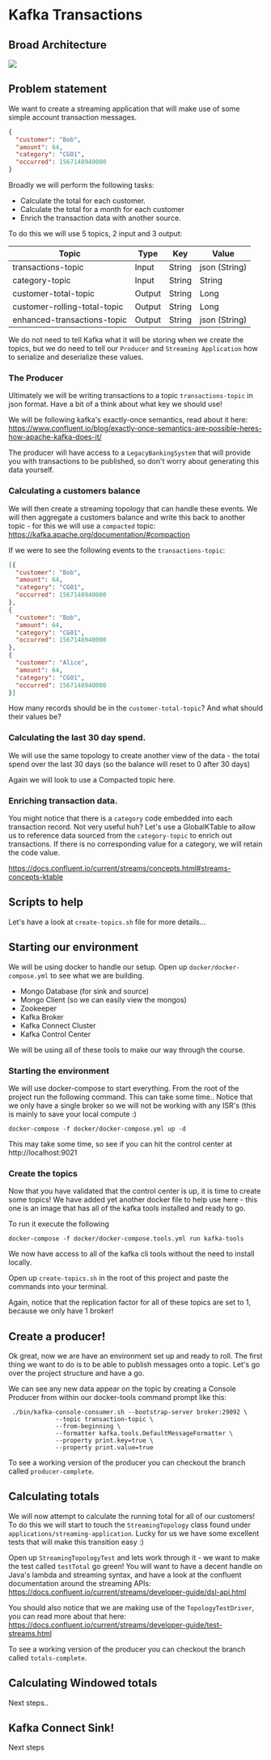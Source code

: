# Kafka Transactions

## Broad Architecture

![](./documentation/architecture.png)

## Problem statement

We want to create a streaming application that will make use of some simple account transaction messages.

```json
{
  "customer": "Bob",
  "amount": 64,
  "category": "CG01",
  "occurred": 1567148940000  
}
```

Broadly we will perform the following tasks:
* Calculate the total for each customer.
* Calculate the total for a month for each customer
* Enrich the transaction data with another source.

To do this we will use 5 topics, 2 input and 3 output:

| Topic                        | Type | Key    | Value  |
| ---------------------------- |--------| -------|---|
| transactions-topic           | Input | String | json (String) |
| category-topic               | Input | String |   String |
| customer-total-topic         | Output | String |   Long |
| customer-rolling-total-topic | Output |String |   Long |
| enhanced-transactions-topic  | Output | String | json (String) |

We do not need to tell Kafka what it will be storing when we create the topics, but we do need to tell
our `Producer` and `Streaming Application` how to serialize and deserialize these values.

### The Producer

Ultimately we will be writing transactions to a topic `transactions-topic` in json format. Have a bit of a think
about what key we should use!


We will be following kafka's exactly-once semantics, read about it here: https://www.confluent.io/blog/exactly-once-semantics-are-possible-heres-how-apache-kafka-does-it/

The producer will have access to a `LegacyBankingSystem` that will provide you with 
transactions to be published, so don't worry about generating this data yourself.

### Calculating a customers balance

We will then create a streaming topology that can handle these events. We will then 
aggregate a customers balance and write this back to another topic - for this we will use a 
`compacted` topic: https://kafka.apache.org/documentation/#compaction

If we were to see the following events to the `transactions-topic`:
```json
[{
  "customer": "Bob",
  "amount": 64,
  "category": "CG01",
  "occurred": 1567148940000  
},
{
  "customer": "Bob",
  "amount": 64,
  "category": "CG01",
  "occurred": 1567148940000  
},
{
  "customer": "Alice",
  "amount": 64,
  "category": "CG01",
  "occurred": 1567148940000  
}]
```

How many records should be in the `customer-total-topic`? And what should their values be?


### Calculating the last 30 day spend.

We will use the same topology to create another view of the data - the total spend over the 
last 30 days (so the balance will reset to 0 after 30 days)

Again we will look to use a Compacted topic here.


### Enriching transaction data.

You might notice that there is a `category` code embedded into each transaction record. Not very useful huh?
Let's use a GlobalKTable to allow us to reference data sourced from the `category-topic` to enrich out transactions.
If there is no corresponding value for a category, we will retain the code value. 

https://docs.confluent.io/current/streams/concepts.html#streams-concepts-ktable


## Scripts to help

Let's have a look at `create-topics.sh` file for more details... 


## Starting our environment

We will be using docker to handle our setup. Open up `docker/docker-compose.yml` to see what we are building.
* Mongo Database (for sink and source)
* Mongo Client (so we can easily view the mongos)
* Zookeeper
* Kafka Broker
* Kafka Connect Cluster
* Kafka Control Center

We will be using all of these tools to make our way through the course.

### Starting the environment

We will use docker-compose to start everything. From the root of the project run the following command.
This can take some time.. Notice that we only have a single broker so we will not be working with any ISR's 
(this is mainly to save your local compute :)

```shell script
docker-compose -f docker/docker-compose.yml up -d
```

This may take some time, so see if you can hit the control center at http://localhost:9021

### Create the topics

Now that you have validated that the control center is up, it is time to create some topics!
We have added yet another docker file to help use here - this one is an image that has all of the kafka tools installed
and ready to go.

To run it execute the following
```shell script
docker-compose -f docker/docker-compose.tools.yml run kafka-tools
```

We now have access to all of the kafka cli tools without the need to install locally.

Open up `create-topics.sh` in the root of this project and paste the commands into your terminal.

Again, notice that the replication factor for all of these topics are set to 1, because we only have 1 broker!

## Create a producer!

Ok great, now we are have an environment set up and ready to roll.
The first thing we want to do is to be able to publish messages onto a topic. Let's go over the project structure
and have a go.

We can see any new data appear on the topic by creating a Console Producer from within our docker-tools command prompt like this:
```shell script
 ./bin/kafka-console-consumer.sh --bootstrap-server broker:29092 \
             --topic transaction-topic \
             --from-beginning \
             --formatter kafka.tools.DefaultMessageFormatter \
             --property print.key=true \
             --property print.value=true
```

To see a working version of the producer you can checkout the branch called `producer-complete`.


## Calculating totals

We will now attempt to calculate the running total for all of our customers! To do this we will start to touch the 
`StreamingTopology` class found under `applications/streaming-application`. Lucky for us we have some excellent tests that will
make this transition easy :)

Open up `StreamingTopologyTest` and lets work through it - we want to make the test called `testTotal` go green!
You will want to have a decent handle on Java's lambda and streaming syntax, and have a look at the confluent documentation
around the streaming APIs: https://docs.confluent.io/current/streams/developer-guide/dsl-api.html

You should also notice that we are making use of the `TopologyTestDriver`, you can read more about that here: https://docs.confluent.io/current/streams/developer-guide/test-streams.html
 
To see a working version of the producer you can checkout the branch called `totals-complete`.

## Calculating Windowed totals

Next steps..

## Kafka Connect Sink!

Next steps
